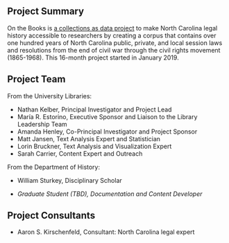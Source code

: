 ## Project Summary
On the Books is [a collections as data project](https://collectionsasdata.github.io/part2whole/) to make North Carolina legal history
accessible to researchers by creating a corpus that contains over one hundred years of
North Carolina public, private, and local session laws and resolutions from the end of
civil war through the civil rights movement (1865-1968). This 16-month project started in January 2019. 

## Project Team
From the University Libraries:
* Nathan Kelber, Principal Investigator and Project Lead
* María R. Estorino, Executive Sponsor and Liaison to the Library Leadership Team
* Amanda Henley, Co-Principal Investigator and Project Sponsor
* Matt Jansen, Text Analysis Expert and Statistician
* Lorin Bruckner, Text Analysis and Visualization Expert
* Sarah Carrier, Content Expert and Outreach
  
From the Department of History:
* William Sturkey, Disciplinary Scholar


* *Graduate Student (TBD), Documentation and Content Developer*

## Project Consultants 
* Aaron S. Kirschenfeld, Consultant: North Carolina legal expert
